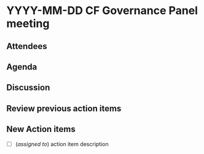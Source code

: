 # YYYY-MM-DD CF Governance Panel meeting 

## Attendees

## Agenda

## Discussion

## Review previous action items

## New Action items

* [ ] (_assigned to_) action item description
